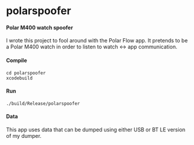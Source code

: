 # polarspoofer

#### Polar M400 watch spoofer

I wrote this project to fool around with the Polar Flow app. It pretends to be a Polar M400 watch in order
to listen to watch <-> app communication. 

#### Compile

````
cd polarspoofer
xcodebuild
````

#### Run

````
./build/Release/polarspoofer
````

#### Data

This app uses data that can be dumped using either USB or BT LE version of my dumper.
